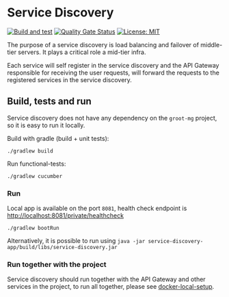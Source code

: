 # Service Discovery
[![Build and test](https://github.com/groot-mg/service-discovery/actions/workflows/service-discovery-ci.yml/badge.svg)](https://github.com/groot-mg/service-discovery/actions/workflows/service-discovery-ci.yml) [![Quality Gate Status](https://sonarcloud.io/api/project_badges/measure?project=groot-mg_service-discovery&metric=alert_status)](https://sonarcloud.io/summary/new_code?id=groot-mg_service-discovery) [![License: MIT](https://img.shields.io/badge/License-MIT-green.svg)](https://github.com/groot-mg/service-discovery/blob/main/LICENSE)

The purpose of a service discovery is load balancing and failover of middle-tier servers. It plays a critical role a mid-tier infra.

Each service will self register in the service discovery and the API Gateway responsible for receiving the user requests, will forward the requests to the registered services in the service discovery.

## Build, tests and run

Service discovery does not have any dependency on the `groot-mg` project, so it is easy to run it locally. 

Build with gradle (build + unit tests):
```
./gradlew build
```

Run functional-tests:
```
./gradlew cucumber
```

### Run

Local app is available on the port `8081`, health check endpoint is [http://localhost:8081/private/healthcheck](http://localhost:8081/private/health)

```
./gradlew bootRun
 ```

Alternatively, it is possible to run using `java -jar service-discovery-app/build/libs/service-discovery.jar`

### Run together with the project
Service discovery should run together with the API Gateway and other services in the project, to run all together, please see [docker-local-setup](https://github.com/groot-mg/docker-local-setup).